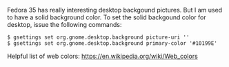 Fedora 35 has really interesting desktop backgound pictures. But I am used to have a solid background color.
To set the solid backgound color for desktop, issue the following commands:
```
$ gsettings set org.gnome.desktop.background picture-uri ''
$ gsettings set org.gnome.desktop.background primary-color '#10199E'
```

Helpful list of web colors: https://en.wikipedia.org/wiki/Web_colors
